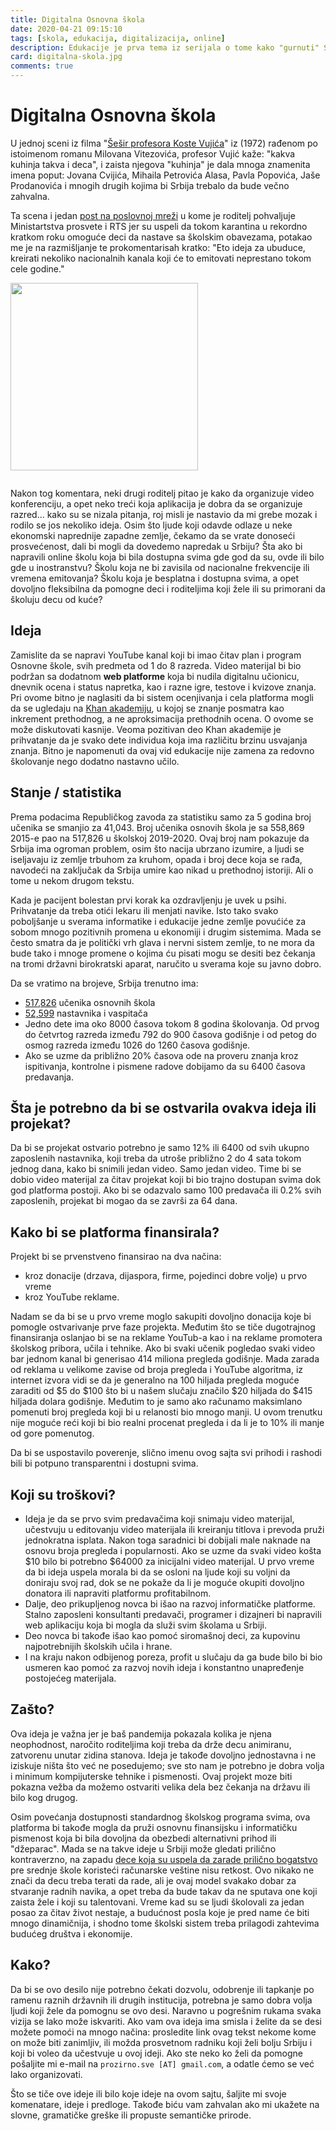 ```yaml
---
title: Digitalna Osnovna škola
date: 2020-04-21 09:15:10
tags: [skola, edukacija, digitalizacija, online]
description: Edukacije je prva tema iz serijala o tome kako "gurnuti" Srbiju u 21 vek. 
card: digitalna-skola.jpg
comments: true
---
```


# Digitalna Osnovna škola

U jednoj sceni iz filma "[Šešir profesora Koste Vujića](https://www.youtube.com/watch?v=NWCZAMd1WL8)" iz (1972) rađenom po istoimenom romanu Milovana Vitezovića, profesor Vujić kaže: "kakva kuhinja takva i deca", i zaista njegova "kuhinja" je dala mnoga znamenita imena poput: Jovana Cvijića, Mihaila Petrovića Alasa, Pavla Popovića, Jaše Prodanovića i mnogih drugih kojima bi Srbija trebalo da bude večno zahvalna.

Ta scena i jedan [post na poslovnoj mreži](https://www.linkedin.com/posts/darkodrazovic_%D0%BC%D0%BE%D1%80%D0%B0%D0%BC-%D0%BF%D1%80%D0%B8%D0%B7%D0%BD%D0%B0%D1%82%D0%B8-%D0%B4%D0%B0-%D1%98%D0%B5-%D0%BE%D0%B2%D0%B0-%D1%88%D0%BA%D0%BE%D0%BB%D0%B0-%D0%BF%D1%80%D0%B5%D0%BA%D0%BE-%D1%80%D1%82%D1%81-%D0%B0-activity-6647854312577867776-hawo/) u kome je roditelj pohvaljuje Ministartstva prosvete i RTS jer su uspeli da tokom karantina u rekordno kratkom roku omoguće deci da nastave sa školskim obavezama, potakao me je na razmišljanje te prokomentarisah kratko: "Eto ideja za ubuduce, kreirati nekoliko nacionalnih kanala koji će to emitovati neprestano tokom cele godine."

<img src="/articles/digitalna-skola/linkedin-post.jpg" width="300" title="LinkedIn Post" alt="" class="img-mb-14">

Nakon tog komentara, neki drugi roditelj pitao je kako da organizuje video konferenciju, a opet neko treći koja aplikacija je dobra da se organizuje razred... kako su se nizala pitanja, roj misli je nastavio da mi grebe mozak i rodilo se jos nekoliko ideja. Osim što ljude koji odavde odlaze u neke ekonomski naprednije zapadne zemlje, čekamo da se vrate donoseći prosvećenost, dali bi mogli da dovedemo napredak u Srbiju?
Šta ako bi napravili online školu koja bi bila dostupna svima gde god da su, ovde ili bilo gde u inostranstvu? Školu koja ne bi zavisila od nacionalne frekvencije ili vremena emitovanja? Školu koja je besplatna i dostupna svima, a opet dovoljno fleksibilna da pomogne deci i roditeljima koji žele ili su primorani da školuju decu od kuće?


## Ideja
Zamislite da se napravi YouTube kanal koji bi imao čitav plan i program Osnovne škole, svih predmeta od 1 do 8 razreda. Video materijal bi bio podržan sa dodatnom **web platforme** koja bi nudila digitalnu učionicu, dnevnik ocena i status napretka, kao i razne igre, testove i kvizove znanja. Pri ovome bitno je naglasiti da bi sistem ocenjivanja i cela platforma mogli da se ugledaju na [Khan akademiju](https://www.khanacademy.org/), u kojoj se znanje posmatra kao inkrement prethodnog, a ne aproksimacija prethodnih ocena. O ovome se može diskutovati kasnije. Veoma pozitivan deo Khan akademije je prihvatanje da je svako dete individua koja ima različitu brzinu usvajanja znanja. Bitno je napomenuti da ovaj vid edukacije nije zamena za redovno školovanje nego dodatno nastavno učilo.


## Stanje / statistika
Prema podacima Republičkog zavoda za statistiku samo za 5 godina broj učenika se smanjio za 41,043. Broj učenika osnovih škola je sa 558,869 2015-e pao na 517,826 u školskoj 2019-2020. Ovaj broj nam pokazuje da Srbija ima ogroman problem, osim što nacija ubrzano izumire, a ljudi se iseljavaju iz zemlje trbuhom za kruhom, opada i broj dece koja se rađa, navodeći na zaključak da Srbija umire kao nikad u prethodnoj istoriji. Ali o tome u nekom drugom tekstu.

Kada je pacijent bolestan prvi korak ka ozdravljenju je uvek u psihi. Prihvatanje da treba otići lekaru ili menjati navike. Isto tako svako poboljšanje u sverama informatike i edukacije jedne zemlje povućiće za sobom mnogo pozitivnih promena u ekonomiji i drugim sistemima. Mada se često smatra da je politički vrh glava i nervni sistem zemlje, to ne mora da bude tako i mnoge promene o kojima ću pisati mogu se desiti bez čekanja na tromi državni birokratski aparat, naručito u sverama koje su javno dobro.

Da se vratimo na brojeve, Srbija trenutno ima:
- [517,826](https://www.stat.gov.rs/sr-latn/vesti/20200325-osnovne-skole-pocetak-20192020-skolske-godine/?s=1102) učenika osnovnih škola
- [52,599](https://data.stat.gov.rs/Home/Result/11020201?languageCode=sr-Latn) nastavnika i vaspitača
- Jedno dete ima oko 8000 časova tokom 8 godina školovanja. Od prvog do četvrtog razreda između 792 do 900 časova godišnje i od petog do osmog razreda između 1026 do 1260 časova godišnje.
- Ako se uzme da približno 20% časova ode na proveru znanja kroz ispitivanja, kontrolne i pismene radove dobijamo da su 6400 časova predavanja.


## Šta je potrebno da bi se ostvarila ovakva ideja ili projekat?
Da bi se projekat ostvario potrebno je samo 12% ili 6400 od svih ukupno zaposlenih nastavnika, koji treba da utroše približno 2 do 4 sata tokom jednog dana, kako bi snimili jedan video. Samo jedan video. Time bi se dobio video materijal za čitav projekat koji bi bio trajno dostupan svima dok god platforma postoji.
Ako bi se odazvalo samo 100 predavača ili 0.2% svih zaposlenih, projekat bi mogao da se završi za 64 dana.


## Kako bi se platforma finansirala?
Projekt bi se prvenstveno finansirao na dva načina:
-	 kroz donacije (drzava, dijaspora, firme, pojedinci dobre volje) u prvo vreme 
-	 kroz YouTube reklame.  

Nadam se da bi se u prvo vreme moglo sakupiti dovoljno donacija koje bi pomogle ostvarivanje prve faze projekta.
Međutim što se tiče dugotrajnog finansiranja oslanjao bi se na reklame YouTub-a kao i na reklame promotera školskog pribora, učila i tehnike.
Ako bi svaki učenik pogledao svaki video bar jednom kanal bi generisao 414 miliona pregleda godišnje.
Mada zarada od reklama u velikome zavise od broja pregleda i YouTube algoritma, iz internet izvora vidi se da je generalno na 100 hiljada pregleda moguće zaraditi od $5 do $100 što bi u našem slučaju značilo $20 hiljada do $415 hiljada dolara godišnje. Međutim to je samo ako računamo maksimlano pomenuti broj pregleda koji bi u relanosti bio mnogo manji. U ovom trenutku nije moguće reći koji bi bio realni procenat pregleda i da li je to 10% ili manje od gore pomenutog.

Da bi se uspostavilo poverenje, slično imenu ovog sajta svi prihodi i rashodi bili bi potpuno transparentni i dostupni svima.


## Koji su troškovi?
- Ideja je da se prvo svim predavačima koji snimaju video materijal, učestvuju u editovanju video materijala ili kreiranju titlova i prevoda pruži jednokratna isplata. Nakon toga saradnici bi dobijali male naknade na osnovu broja pregleda i popularnosti. Ako se uzme da svaki video košta $10 bilo bi potrebno $64000 za inicijalni video materijal. U prvo vreme da bi ideja uspela morala bi da se osloni na ljude koji su voljni da doniraju svoj rad, dok se ne pokaže da li je moguće okupiti dovoljno donatora ili napraviti platformu profitabilnom.
- Dalje, deo prikupljenog novca bi išao na razvoj informatičke platforme. Stalno zaposleni konsultanti predavači, programer i dizajneri bi napravili web aplikaciju koja bi mogla da služi svim školama u Srbiji.
- Deo novca bi takođe išao kao pomoć siromašnoj deci, za kupovinu najpotrebnijih školskih učila i hrane.
- I na kraju nakon odbijenog poreza, profit u slučaju da ga bude bilo bi bio usmeren kao pomoć za razvoj novih ideja i konstantno unapređenje postojećeg materijala.


## Zašto?
Ova ideja je važna jer je baš pandemija pokazala kolika je njena neophodnost, naročito roditeljima koji treba da drže decu animiranu, zatvorenu unutar zidina stanova. Ideja je takođe dovoljno jednostavna i ne iziskuje ništa što već ne posedujemo; sve sto nam je potrebno je dobra volja i minimum kompijuterske tehnike i pismenosti. Ovaj projekt moze biti pokazna vežba da možemo ostvariti velika dela bez čekanja na državu ili bilo kog drugog.

Osim povećanja dostupnosti standardnog školskog programa svima, ova platforma bi takođe mogla da pruži osnovnu finansijsku i informatičku pismenost koja bi bila dovoljna da obezbedi alternativni prihod ili "džeparac". Mada se na takve ideje u Srbiji može gledati prilično kontraverzno, na zapadu [dece koja su uspela da zarade prilično bogatstvo](https://due.com/blog/25-kids-made-1-million-graduating-high-school/) pre srednje škole koristeći računarske veštine nisu retkost. Ovo nikako ne znači da decu treba terati da rade, ali je ovaj model svakako dobar za stvaranje radnih navika, a opet treba da bude takav da ne sputava one koji zaista žele i koji su talentovani. Vreme kad su se ljudi školovali za jedan posao za čitav život nestaje, a budućnost posla koje je pred name će biti mnogo dinamičnija, i shodno tome školski sistem treba prilagodi zahtevima budućeg društva i ekonomije.


## Kako?
Da bi se ovo desilo nije potrebno čekati dozvolu, odobrenje ili tapkanje po ramenu raznih državnih ili drugih institucija, potrebna je samo dobra volja ljudi koji žele da pomognu se ovo desi. Naravno u pogrešnim rukama svaka vizija se lako može iskvariti. Ako vam ova ideja ima smisla i želite da se desi možete pomoći na mnogo načina: prosledite link ovag tekst nekome kome on može biti zanimljiv, ili možda prosvetnom radniku koji želi bolju Srbiju i koji bi voleo da učestvuje u ovoj ideji.
Ako ste neko ko želi da pomogne pošaljite mi e-mail na `prozirno.sve [AT] gmail.com`, a odatle ćemo se već lako organizovati.

Što se tiče ove ideje ili bilo koje ideje na ovom sajtu, šaljite mi svoje komenatare, ideje i predloge. Takođe biću vam zahvalan ako mi ukažete na slovne, gramatičke greške ili propuste semantičke prirode.

<style>
    .img-mb-14 { margin-bottom: 14px; }
</style>